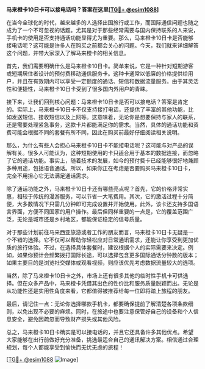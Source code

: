 **马来橙卡10日卡可以接电话吗？答案在这里[[TG💪+ @esim1088](https://t.me/s/esim1088)]**

在当今全球化的时代，越来越多的人选择出国旅行或工作，而国际通信问题也随之成为了一个不可忽视的话题。尤其是对于那些经常需要与国内保持联系的人来说，手机卡的使用是否支持通话功能显得尤为重要。那么，马来橙卡10日卡是否能够接电话呢？这可能是许多人在购买之前都会关心的问题。今天，我们就来详细解答这个问题，并带大家深入了解马来橙卡的相关信息。

首先，我们需要明确什么是马来橙卡10日卡。简单来说，它是一种针对短期游客或短期居住者设计的预付费移动通信服务卡。这种卡通常以低廉的价格提供给用户，并且在有效期内可以享受一定额度的通话、短信和数据流量服务。由于其灵活性和便捷性，马来橙卡10日卡受到了很多国内外用户的青睐。

接下来，让我们回到核心问题：马来橙卡10日卡是否可以接电话？答案是肯定的。实际上，马来橙卡10日卡不仅支持接打电话，还提供了丰富的其他功能，比如发送短信、接收短信以及上网等。这意味着，无论你是想要保持与家人的联系，还是需要处理紧急事务，这款卡片都能满足你的需求。当然，具体的通话功能和资费可能会根据不同的套餐有所不同，因此在购买前最好仔细阅读相关说明。

那么，为什么有些人会担心马来橙卡10日卡不能接电话呢？这可能与对产品的误解有关。很多人可能认为，这种短期使用的卡只适合用于基本的数据连接，而忽略了它的通话功能。事实上，随着技术的发展，如今的预付费卡已经能够很好地兼顾多种用途，包括语音通话。所以，如果你正在考虑是否要购买马来橙卡10日卡，完全不用担心它无法满足通话需求。

除了通话功能之外，马来橙卡10日卡还有哪些亮点呢？首先，它的价格非常实惠，相较于传统的漫游服务，可以节省一大笔费用。其次，它的激活过程十分简便，大多数情况下只需几分钟即可完成设置并开始使用。此外，该卡还支持多国语言界面，方便不同国家的用户操作。最后但同样重要的一点是，它的覆盖范围广泛，无论是城市还是乡村地区，都能保证稳定的信号质量。

对于那些计划前往马来西亚旅游或者工作的朋友而言，马来橙卡10日卡无疑是一个不错的选择。它不仅可以帮助你轻松应对日常通讯需求，还能让你享受到更加优质的旅行体验。不过，在选择具体套餐时，建议根据个人的实际需要来决定。例如，如果你预计会频繁拨打国际长途，可以选择包含更多国际通话分钟数的版本；如果主要目的是浏览社交媒体或观看视频，则应该优先考虑数据流量较大的选项。

当然，除了马来橙卡10日卡之外，市场上还有很多其他的临时性手机卡可供选择。但在众多产品中，马来橙卡凭借其出色的性价比和服务质量脱颖而出。无论是从功能性还是实用性角度来看，它都值得被推荐给每一位即将踏上旅程的朋友。

最后，请记住一点：无论你选择哪款手机卡，都要确保提前了解清楚各项条款细则，以免出现不必要的麻烦。同时，在旅途中也要注意保管好自己的设备和个人信息安全，避免因疏忽而导致财产损失或其他风险。

总之，马来橙卡10日卡确实是可以接电话的，并且它还具备许多其他优点。希望大家能够在出行前做好充分准备，挑选最适合自己的通讯解决方案。相信通过合理规划，每个人都能享受到愉快而无忧无虑的旅程！

[[TG💪+ @esim1088](https://t.me/s/esim1088) ![Image](https://i.postimg.cc/4NQfJmqS/Snipaste-2025-05-13-00-14-12.png)]